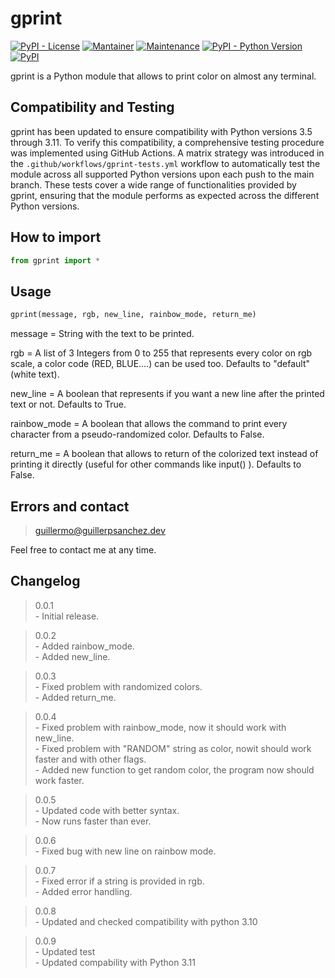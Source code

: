 # gprint

[![PyPI - License](https://img.shields.io/pypi/l/gprint)](https://github.com/guillerpsanchez/gprint/blob/main/LICENSE)
[![Mantainer](https://img.shields.io/badge/maintainer-guillerpsanchez-blue)](https://github.com/guillerpsanchez)
[![Maintenance](https://img.shields.io/badge/Maintained%3F-yes-green.svg)](https://github.com/guillerpsanchez/gprint)
[![PyPI - Python Version](https://img.shields.io/pypi/pyversions/gprint)](https://github.com/guillerpsanchez/gprint)
[![PyPI](https://img.shields.io/pypi/v/gprint)](https://pypi.org/project/gprint)

gprint is a Python module that allows to print color on almost any terminal.

## Compatibility and Testing

gprint has been updated to ensure compatibility with Python versions 3.5 through 3.11. To verify this compatibility, a comprehensive testing procedure was implemented using GitHub Actions. A matrix strategy was introduced in the `.github/workflows/gprint-tests.yml` workflow to automatically test the module across all supported Python versions upon each push to the main branch. These tests cover a wide range of functionalities provided by gprint, ensuring that the module performs as expected across the different Python versions.

## How to import

```python
from gprint import *
```

## Usage

```python
gprint(message, rgb, new_line, rainbow_mode, return_me)
```
message         = String with the text to be printed.

rgb             = A list of 3 Integers from 0 to 255 that represents every color on rgb scale, a color code (RED, BLUE....) can be used too. Defaults to "default" (white text).

new_line        = A boolean that represents if you want a new line after the printed text or not. Defaults to True.

rainbow_mode    = A boolean that allows the command to print every character from a pseudo-randomized color. Defaults to False.

return_me       = A boolean that allows to return of the colorized text instead of printing it directly (useful for other commands like input() ). Defaults to False.

## Errors and contact

> guillermo@guillerpsanchez.dev

Feel free to contact me at any time.

## Changelog

> 0.0.1  
    - Initial release.

> 0.0.2  
    - Added rainbow_mode.  
    - Added new_line.

> 0.0.3  
    - Fixed problem with randomized colors.  
    - Added return_me.

> 0.0.4  
    - Fixed problem with rainbow_mode, now it should work with new_line.  
    - Fixed problem with "RANDOM" string as color, nowit should work faster and with other flags.  
    - Added new function to get random color, the program now should work faster.

> 0.0.5  
    - Updated code with better syntax.  
    - Now runs faster than ever.

> 0.0.6  
    - Fixed bug with new line on rainbow mode.  

> 0.0.7  
    - Fixed error if a string is provided in rgb.  
    - Added error handling. 

> 0.0.8  
    - Updated and checked compatibility with python 3.10   

> 0.0.9  
    - Updated test  
    - Updated compability with Python 3.11  

